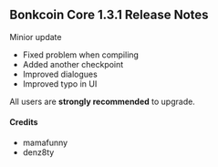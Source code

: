 ## Bonkcoin Core 1.3.1 Release Notes

Minior update

- Fixed problem when compiling
- Added another checkpoint
- Improved dialogues
- Improved typo in UI

All users are **strongly recommended** to upgrade.

#### Credits

* mamafunny
* denz8ty